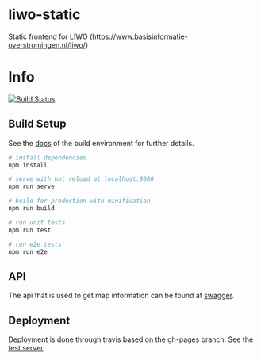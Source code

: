 # liwo-static
Static frontend for LIWO (https://www.basisinformatie-overstromingen.nl/liwo/)

# Info
[![Build Status](https://travis-ci.org/Deltares/liwo-static.svg?branch=master)](https://travis-ci.org/Deltares/liwo-static)

## Build Setup

See the [docs](https://github.com/vuejs/vue-cli/blob/dev/docs/README.md) of the build environment for further details.

``` bash
# install dependencies
npm install

# serve with hot reload at localhost:8080
npm run serve

# build for production with minification
npm run build

# run unit tests
npm run test

# run e2e tests
npm run e2e

```
## API

The api that is used to get map information can be found at [swagger](https://app.swaggerhub.com/apis/openearth/basisinformatie-overstromingen.nl).

## Deployment

Deployment is done through travis based on the gh-pages branch. See the [test server](http://deltares.github.io/liwo-static)
